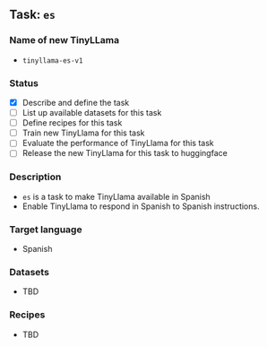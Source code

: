 ## Task: `es`

### Name of new TinyLLama

- `tinyllama-es-v1`

### Status

- [x] Describe and define the task
- [ ] List up available datasets for this task
- [ ] Define recipes for this task
- [ ] Train new TinyLlama for this task
- [ ] Evaluate the performance of TinyLlama for this task
- [ ] Release the new TinyLlama for this task to huggingface

### Description

- `es` is a task to make TinyLlama available in Spanish
- Enable TinyLlama to respond in Spanish to Spanish instructions.

### Target language

- Spanish

### Datasets

- TBD

### Recipes

- TBD
